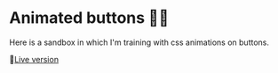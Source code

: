 # Animated buttons 👋🏿

Here is a sandbox in which I'm training with css animations on buttons.

🔗[Live version](https://lubin-animatedbuttons.netlify.app/)